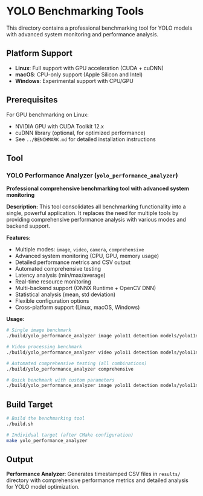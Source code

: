 # YOLO Benchmarking Tools

This directory contains a professional benchmarking tool for YOLO models with advanced system monitoring and performance analysis.

## Platform Support

- **Linux**: Full support with GPU acceleration (CUDA + cuDNN)
- **macOS**: CPU-only support (Apple Silicon and Intel)
- **Windows**: Experimental support with CPU/GPU

## Prerequisites

For GPU benchmarking on Linux:
- NVIDIA GPU with CUDA Toolkit 12.x
- cuDNN library (optional, for optimized performance)
- See `../BENCHMARK.md` for detailed installation instructions

## Tool

### YOLO Performance Analyzer (`yolo_performance_analyzer`)
**Professional comprehensive benchmarking tool with advanced system monitoring**

**Description:**
This tool consolidates all benchmarking functionality into a single, powerful application. It replaces the need for multiple tools by providing comprehensive performance analysis with various modes and backend support.

**Features:**
- Multiple modes: `image`, `video`, `camera`, `comprehensive`
- Advanced system monitoring (CPU, GPU, memory usage)
- Detailed performance metrics and CSV output
- Automated comprehensive testing
- Latency analysis (min/max/average)
- Real-time resource monitoring
- Multi-backend support (ONNX Runtime + OpenCV DNN)
- Statistical analysis (mean, std deviation)
- Flexible configuration options
- Cross-platform support (Linux, macOS, Windows)

**Usage:**
```bash
# Single image benchmark
./build/yolo_performance_analyzer image yolo11 detection models/yolo11n.onnx models/coco.names data/dog.jpg --cpu --iterations=100

# Video processing benchmark
./build/yolo_performance_analyzer video yolo11 detection models/yolo11n.onnx models/coco.names data/dogs.mp4 --cpu

# Automated comprehensive testing (all combinations)
./build/yolo_performance_analyzer comprehensive

# Quick benchmark with custom parameters
./build/yolo_performance_analyzer image yolo11 detection models/yolo11n.onnx models/coco.names data/dog.jpg --gpu --iterations=50
```


## Build Target

```bash
# Build the benchmarking tool
./build.sh

# Individual target (after CMake configuration)
make yolo_performance_analyzer
```

## Output

**Performance Analyzer**: Generates timestamped CSV files in `results/` directory with comprehensive performance metrics and detailed analysis for YOLO model optimization.
